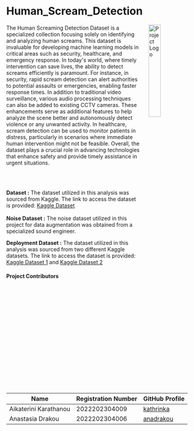 # Human_Scream_Detection

<img src="https://www.britishmuseum.org/sites/default/files/styles/uncropped_small/public/Edvard-Munch-The-Scream-Final-735x1024.jpg?itok=dKfpfxjn" alt="Project Logo" align="right" style="margin-left: 20px; width: 25%;">
The Human Screaming Detection Dataset is a specialized collection focusing solely on identifying and analyzing human screams. This dataset is invaluable for developing machine learning models in critical areas such as security, healthcare, and emergency response. In today's world, where timely intervention can save lives, the ability to detect screams efficiently is paramount. For instance, in security, rapid scream detection can alert authorities to potential assaults or emergencies, enabling faster response times. In addition to traditional video surveillance, various audio processing techniques can also be added to existing CCTV cameras. These enhancements serve as additional features to help analyze the scene better and autonomously detect violence or any unwanted activity. In healthcare, scream detection can be used to monitor patients in distress, particularly in scenarios where immediate human intervention might not be feasible. Overall, the dataset plays a crucial role in advancing technologies that enhance safety and provide timely assistance in urgent situations.

<br> <br>

**Dataset :** The dataset utilized in this analysis was sourced from Kaggle. The link to access the dataset is provided: [Kaggle Dataset](https://www.kaggle.com/datasets/whats2000/human-screaming-detection-dataset/data)  
<br>
**Noise Dataset :** The noise dataset utilized in this project for data augmentation was obtained from a specialized sound engineer.  <br>

**Deployment Dataset :** The dataset utilized in this analysis was sourced from two different Kaggle datasets. The link to access the dataset is provided: [Kaggle Dataset 1](https://www.kaggle.com/datasets/sanzidaakterarusha/scream-dataset) and [Kaggle Dataset 2](https://www.kaggle.com/datasets/chrisfilo/urbansound8k)    

#### Project Contributors

| Name           | Registration Number                | GitHub Profile                              |
|----------------|---------------------|---------------------------------------------|
| Aikaterini Karathanou       | 2022202304009     | [kathrinka](https://github.com/kathrinka)     |
| Anastasia Drakou     | 2022202304006      | [anadrakou](https://github.com/anadrakou) |
